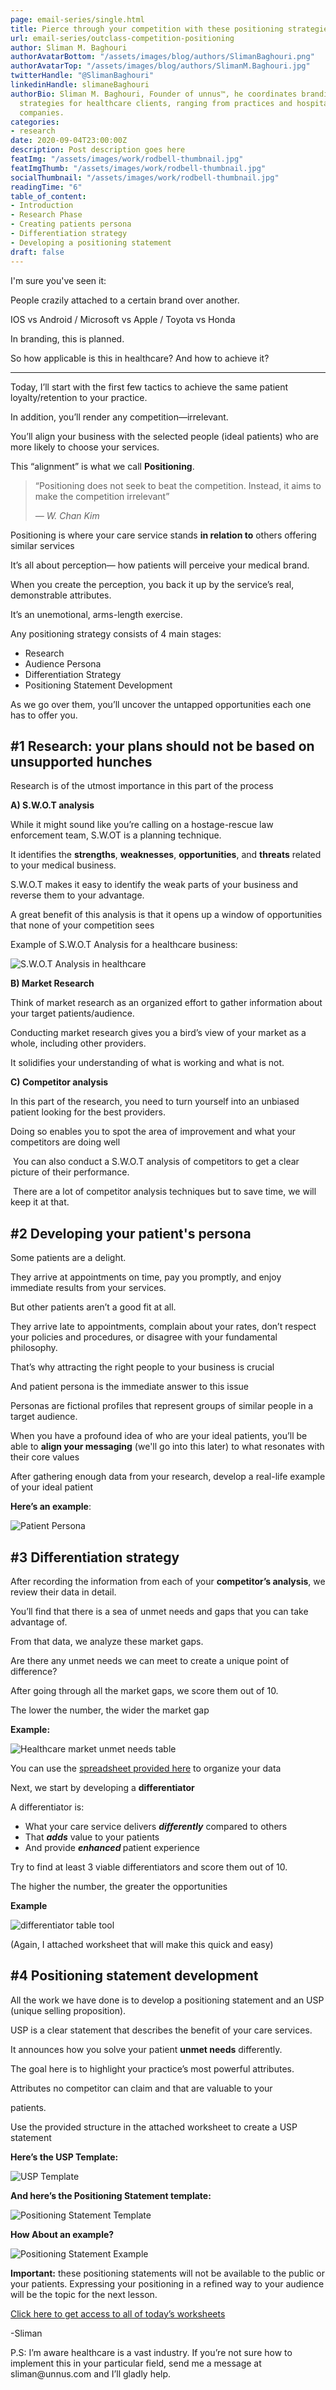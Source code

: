 ```yaml
---
page: email-series/single.html
title: Pierce through your competition with these positioning strategies
url: email-series/outclass-competition-positioning
author: Sliman M. Baghouri
authorAvatarBottom: "/assets/images/blog/authors/SlimanBaghouri.png"
authorAvatarTop: "/assets/images/blog/authors/SlimanM.Baghouri.jpg"
twitterHandle: "@SlimanBaghouri"
linkedinHandle: slimaneBaghouri
authorBio: Sliman M. Baghouri, Founder of unnus™, he coordinates branding and marketing
  strategies for healthcare clients, ranging from practices and hospitals to pharmaceutical
  companies.
categories:
- research
date: 2020-09-04T23:00:00Z
description: Post description goes here
featImg: "/assets/images/work/rodbell-thumbnail.jpg"
featImgThumb: "/assets/images/work/rodbell-thumbnail.jpg"
socialThumbnail: "/assets/images/work/rodbell-thumbnail.jpg"
readingTime: "6"
table_of_content:
- Introduction
- Research Phase
- Creating patients persona
- Differentiation strategy
- Developing a positioning statement
draft: false
---
```


<section id="Introduction">
	
<p class="hookParagraph">I'm sure you've seen it:</p>
<p class="hookParagraph">People crazily attached to a certain brand over another. </p>
<p class="hookParagraph">IOS vs Android / Microsoft vs Apple / Toyota vs Honda</p>
<p class="hookParagraph">In branding, this is planned.</p>
<p class="hookParagraph">So how applicable is this in healthcare? And how to achieve it?</p>



<hr>

<p>Today, I’ll start with the first few tactics to achieve the same patient loyalty/retention to your practice.</p>
<p>In addition, you’ll render any competition—irrelevant.</p>
<p>You’ll align your business with the selected people (ideal patients) who are more likely to choose your services.</p>
<p>This “alignment” is what we call <strong>Positioning</strong>.</p>

<blockquote>
	<p>“Positioning does not seek to beat the competition. Instead, it aims to make the competition irrelevant”</p>
	<cite><p>― W. Chan Kim</p></cite>
</blockquote>

<p>Positioning is where your care service stands <strong>in relation to</strong> others offering similar services&nbsp;</p>
<p>It&rsquo;s all about perception&mdash; how patients will perceive your medical brand.&nbsp;</p>
<p>When you create the perception, you back it up by the service&rsquo;s real, demonstrable attributes.</p>
<p>It&rsquo;s an unemotional, arms-length exercise.&nbsp;</p>
<p>Any positioning strategy consists of 4 main stages:&nbsp;</p>
<ul>
<li>Research</li>
<li>Audience Persona</li>
<li>Differentiation Strategy</li>
<li>Positioning Statement Development</li>
</ul>
<p>As we go over them, you’ll uncover the untapped opportunities each one has to offer you. </p>
</section>

<section id="ResearchPhase">
<h2>#1 Research: your plans should not be based on unsupported hunches</h2>
<p>Research is of the utmost importance in this part of the process</p>
<p><b>A) S.W.O.T analysis</b></p>
<p>While it might sound like you&rsquo;re calling on a hostage-rescue law enforcement team, S.W.OT is a planning technique.&nbsp;</p>
<p>It identifies the <strong>strengths</strong>, <strong>weaknesses</strong>, <strong>opportunities</strong>, and <strong>threats</strong> related to your medical business.&nbsp;</p>
<p>S.W.O.T makes it easy to identify the weak parts of your business and reverse them to your advantage.&nbsp;</p>
<p>A great benefit of this analysis is that it opens up a window of opportunities that none of your competition sees</p>
<p>Example of S.W.O.T Analysis for a healthcare business:</p>
<img src="/assets/course-assets/swot-analysis-in-healthcare.jpg" alt="S.W.O.T Analysis in healthcare" />
<p><b>B) Market Research</b></p>
<p>Think of market research as an organized effort to gather information about your target patients/audience.</p>
<p>Conducting market research gives you a bird&rsquo;s view of your market as a whole, including other providers.</p>
<p>It solidifies your understanding of what is working and what is not.&nbsp;</p>
<p><b>C) Competitor analysis&nbsp;</b></p>
<p>In this part of the research, you need to turn yourself into an unbiased patient looking for the best providers.</p>
<p>Doing so enables you to spot the area of improvement and what your competitors are doing well</p>
<p>&nbsp;You can also conduct a S.W.O.T analysis of competitors to get a clear picture of their performance.&nbsp;</p>
<p>&nbsp;There are a lot of competitor analysis techniques but to save time, we will keep it at that.</p>
</section>

<section id="Creatingpatientspersona">

<h2>#2 Developing your patient's persona</h2>
<p>Some patients are a delight.</p>
<p>They arrive at appointments on time, pay you promptly, and enjoy immediate results from your services.</p>
<p>But other patients aren&rsquo;t a good fit at all.</p>
<p>They arrive late to appointments, complain about your rates, don&rsquo;t respect your policies and procedures, or disagree with your fundamental philosophy.</p>
<p>That&rsquo;s why attracting the right people to your business is crucial</p>
<p>And patient persona is the immediate answer to this issue</p>
<p>Personas are fictional profiles that represent groups of similar people in a target audience.</p>
<p>When you have a profound idea of who are your ideal patients, you&rsquo;ll be able to <strong>align your messaging</strong> (we'll go into this later) to what resonates with their core values&nbsp;</p>
<p>After gathering enough data from your research, develop a real-life example of your ideal patient</p>
<p><strong>Here&rsquo;s an example</strong>:&nbsp;</p>
<img src="/assets/course-assets/Audience-Profile.jpg" alt="Patient Persona" />

</section>

<section id="Differentiationstrategy">
<h2>#3 Differentiation strategy</h2>
<p>After recording the information from each of your <strong>competitor&rsquo;s analysis</strong>, we review their data in detail.</p>
<p>You&rsquo;ll find that there is a sea of unmet needs and gaps that you can take advantage of.&nbsp;</p>
<p>From that data, we analyze these market gaps.&nbsp;</p>
<p>Are there any unmet needs we can meet to create a unique point of difference?</p>
<p>After going through all the market gaps, we score them out of 10.</p>
<p>The lower the number, the wider the market gap</p>
<p><strong>Example: </strong></p>
<img src="/assets/course-assets/unmet-needs-and-gaps.jpg" alt="Healthcare market unmet needs table" />
<p>You can use the&nbsp;<a href=" #" target="_blank">spreadsheet provided here</a>&nbsp;to organize your data</p>
<p>Next, we start by developing a <strong>differentiator</strong>&nbsp;</p>
<p>A differentiator is:&nbsp;</p>
<ul>
<li>What your care service delivers <strong><em>differently</em></strong> compared to others</li>
<li>That <strong><em>adds</em></strong> value to your patients</li>
<li>And provide <strong><em>enhanced</em> </strong>patient experience</li>
</ul>
<p>Try to find at least 3 viable differentiators and score them out of 10.</p>
<p>The higher the number, the greater the opportunities</p>
<p><strong>Example</strong></p>
<img src="/assets/course-assets/differentiator-table.jpg" alt="differentiator table tool" />
<p>(Again, I attached worksheet that will make this quick and easy)</p>
</section>

<section id="Developingapositioningstatement">
<h2>#4 Positioning statement development</h2>
<p>All the work we have done is to develop a positioning statement and an USP (unique selling proposition).&nbsp;</p>
<p>USP is a clear statement that describes the benefit of your care services.</p>
<p>It announces how you solve your patient <strong>unmet needs</strong> differently.</p>
<p>The goal here is to highlight your practice&rsquo;s most powerful attributes.</p>
<p>Attributes no competitor can claim and that are valuable to your&nbsp;</p>
<p>patients.</p>
<p>Use the provided structure in the attached worksheet to create a USP statement&nbsp;</p>
<p><strong>Here&rsquo;s the USP Template:</strong></p>
<img src="/assets/course-assets/USP-Template.jpg" alt="USP Template" />
<p><strong>And here’s the Positioning Statement template:</strong></p>
<img src="/assets/course-assets/Positioning-Statement-Template.jpg" alt="Positioning Statement Template" />
<p><strong>How About an example?</strong></p>
<img src="/assets/course-assets/Positioning-Statement-Full-Example.jpg" alt="Positioning Statement Example" />
<p><b>Important:</b> these positioning statements will not be available to the public or your patients. Expressing your positioning in a refined way to your audience will be the topic for the next lesson.</p>


<p><a target="_blank" href="#">Click here to get access to all of today’s worksheets</a></p> 

<p>-Sliman</p> 
<p>P.S: I’m aware healthcare is a vast industry. If you’re not sure how to implement this in your particular field, send me a message at sliman@unnus.com and I’ll gladly help.</p>

</section>